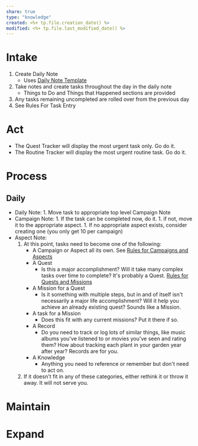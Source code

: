 ```yaml
---
share: true
type: "knowledge"
created: <%+ tp.file.creation_date() %> 
modified: <%+ tp.file.last_modified_date() %>
---
```

 
# Intake
1. Create Daily Note
	- Uses [Daily Note Template](Daily%20Note%20Template.md#)
2. Take notes and create tasks throughout the day in the daily note
	- Things to Do and Things that Happened sections are provided
3. Any tasks remaining uncompleted are rolled over from the previous day
4. See Rules For Task Entry
# Act
- The Quest Tracker will display the most urgent task only.  Go do it.
- The Routine Tracker will display the most urgent routine task.  Go do it.
# Process
## Daily
- Daily Note:
		1. Move task to appropriate top level Campaign Note
- Campaign Note:
		1. If the task can be completed now, do it.
		1. if not, move it to the appropriate aspect.
			1. If no appropriate aspect exists, consider creating one (you only get 10 per campaign)
- Aspect Note:
	1. At this point, tasks need to become one of the following:
		- A Campaign or Aspect all its own.  See [Rules for Campaigns and Aspects](Rules%20for%20Campaigns%20and%20Aspects.md)
		- A Quest
			- Is this a major accomplishment? Will it take many complex tasks over time to complete?  It's probably a Quest. [Rules for Quests and Missions](Rules%20for%20Quests%20and%20Missions.md)
		- A Mission for a Quest
			- Is it something with multiple steps, but in and of itself isn't necessarily a major life accomplishment?  Will it help you achieve an already existing quest?  Sounds like a Mission.
		- A task for a Mission
			- Does this fit with any current missions?  Put it there if so.
		- A Record
			- Do you need to track or log lots of similar things, like music albums you've listened to or movies you've seen and rating them?  How about tracking each plant in your garden year after year?  Records are for you.
		- A Knowledge
			- Anything you need to reference or remember but don't need to act on.  
	2. If it doesn't fit in any of these categories, either rethink it or throw it away.  It will not serve you.


# Maintain
# Expand



